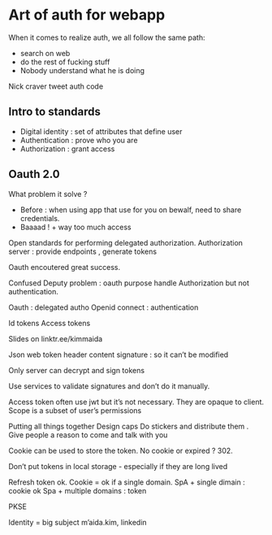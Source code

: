 # Art of auth for webapp


When it comes to realize auth, we all follow the same path:
- search on web
- do the rest of fucking stuff
- Nobody understand what he is doing

Nick craver tweet auth code

## Intro to standards

- Digital identity : set of attributes that define user
- Authentication : prove who you are
- Authorization : grant access

## Oauth 2.0
What problem it solve ? 
- Before : when using app that use for you on bewalf, need to share credentials. 
- Baaaad ! + way too much access

Open standards for performing delegated authorization.
Authorization server : provide endpoints , generate tokens

Oauth encoutered great success.

Confused Deputy problem : oauth purpose handle Authorization but not authentication.

Oauth : delegated autho
Openid connect : authentication

Id tokens
Access tokens

Slides on linktr.ee/kimmaida

Json web token
header
content
signature : so it can’t be modified

Only server can decrypt and sign tokens

Use services to validate signatures and don’t do it manually.

Access token often use jwt but it’s not necessary. They are opaque to client. Scope is a subset of user’s permissions

Putting all things together
Design caps
Do stickers and distribute them . Give people a reason to come and talk with you

Cookie can be used to store the token. No cookie or expired ? 302.

Don’t put tokens in local storage - especially if they are long lived

Refresh token ok.
Cookie = ok if a single domain.
SpA + single dimain : cookie ok
Spa + multiple domains : token

PKSE

Identity = big subject
m’aida.kim, linkedin